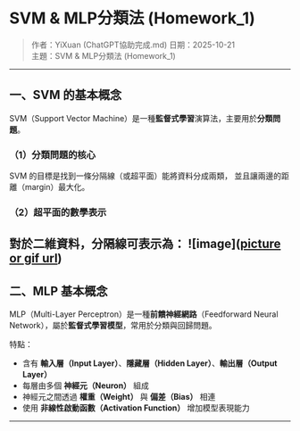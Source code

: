 # SVM & MLP分類法 (Homework_1)

> 作者：YiXuan (ChatGPT協助完成.md)
> 日期：2025-10-21  
> 主題：SVM & MLP分類法 (Homework_1)

---

## 一、SVM 的基本概念

SVM（Support Vector Machine）是一種**監督式學習**演算法，主要用於**分類問題**。

### （1）分類問題的核心
SVM 的目標是找到一條分隔線（或超平面）能將資料分成兩類，
並且讓兩邊的距離（margin）最大化。

### （2）超平面的數學表示
對於二維資料，分隔線可表示為：
![image]([picture or gif url](https://github.com/yi-xuan-2170/Derivations-of-SVM-MLP/blob/main/SVM-margin.jpg))
---

## 二、MLP 基本概念

MLP（Multi-Layer Perceptron）是一種**前饋神經網路**（Feedforward Neural Network），屬於**監督式學習模型**，常用於分類與回歸問題。

特點：
- 含有 **輸入層（Input Layer）**、**隱藏層（Hidden Layer）**、**輸出層（Output Layer）**
- 每層由多個 **神經元（Neuron）** 組成
- 神經元之間透過 **權重（Weight）** 與 **偏差（Bias）** 相連
- 使用 **非線性啟動函數（Activation Function）** 增加模型表現能力

---
